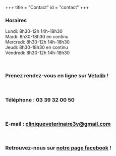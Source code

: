 +++
title = "Contact"
id = "contact"
+++

<h3 class="text-uppercase"> Horaires </h3>
<p class="text-uppercase">
        Lundi: 8h30-12h 14h-18h30
        <br>Mardi: 8h30-18h30 en continu
        <br>Mercredi: 8h30-12h 14h-18h30
        <br>Jeudi: 8h30-18h30 en continu
        <br>Vendredi: 8h30-12h 14h-18h30
      </p>

<br>

### Prenez rendez-vous en ligne sur [Vetolib](https://vetolib.fr/clinique-veterinaire/orchamps-vennes/clinique-veterinaire-3v) !
<br>

### Téléphone : 03 39 32 00 50
<br>

### E-mail : cliniqueveterinaire3v@gmail.com
<br>

### Retrouvez-nous sur [notre page facebook](https://facebook.com/profile.php?id=61560517079198) !